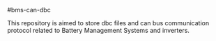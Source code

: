 #bms-can-dbc

This repository is aimed to store dbc files and can bus communication protocol related to Battery Management Systems and inverters.
